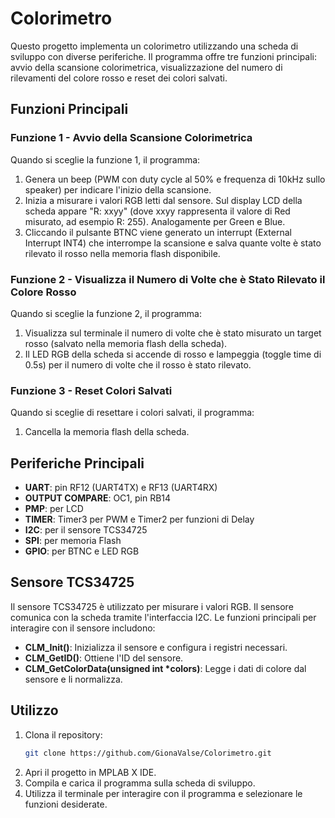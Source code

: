 # Colorimetro

Questo progetto implementa un colorimetro utilizzando una scheda di sviluppo con diverse periferiche. Il programma offre tre funzioni principali: avvio della scansione colorimetrica, visualizzazione del numero di rilevamenti del colore rosso e reset dei colori salvati.

## Funzioni Principali

### Funzione 1 - Avvio della Scansione Colorimetrica

Quando si sceglie la funzione 1, il programma:
1. Genera un beep (PWM con duty cycle al 50% e frequenza di 10kHz sullo speaker) per indicare l'inizio della scansione.
2. Inizia a misurare i valori RGB letti dal sensore. Sul display LCD della scheda appare "R: xxyy" (dove xxyy rappresenta il valore di Red misurato, ad esempio R: 255). Analogamente per Green e Blue.
3. Cliccando il pulsante BTNC viene generato un interrupt (External Interrupt INT4) che interrompe la scansione e salva quante volte è stato rilevato il rosso nella memoria flash disponibile.

### Funzione 2 - Visualizza il Numero di Volte che è Stato Rilevato il Colore Rosso

Quando si sceglie la funzione 2, il programma:
1. Visualizza sul terminale il numero di volte che è stato misurato un target rosso (salvato nella memoria flash della scheda).
2. Il LED RGB della scheda si accende di rosso e lampeggia (toggle time di 0.5s) per il numero di volte che il rosso è stato rilevato.

### Funzione 3 - Reset Colori Salvati

Quando si sceglie di resettare i colori salvati, il programma:
1. Cancella la memoria flash della scheda.

## Periferiche Principali

- **UART**: pin RF12 (UART4TX) e RF13 (UART4RX)
- **OUTPUT COMPARE**: OC1, pin RB14
- **PMP**: per LCD
- **TIMER**: Timer3 per PWM e Timer2 per funzioni di Delay
- **I2C**: per il sensore TCS34725
- **SPI**: per memoria Flash
- **GPIO**: per BTNC e LED RGB

## Sensore TCS34725

Il sensore TCS34725 è utilizzato per misurare i valori RGB. Il sensore comunica con la scheda tramite l'interfaccia I2C. Le funzioni principali per interagire con il sensore includono:

- **CLM_Init()**: Inizializza il sensore e configura i registri necessari.
- **CLM_GetID()**: Ottiene l'ID del sensore.
- **CLM_GetColorData(unsigned int *colors)**: Legge i dati di colore dal sensore e li normalizza.

## Utilizzo

1. Clona il repository:
   ```sh
   git clone https://github.com/GionaValse/Colorimetro.git
2. Apri il progetto in MPLAB X IDE.
3. Compila e carica il programma sulla scheda di sviluppo.
4. Utilizza il terminale per interagire con il programma e selezionare le funzioni desiderate.
